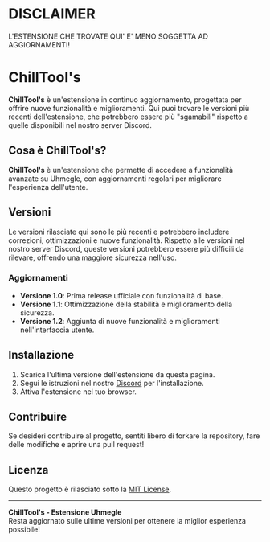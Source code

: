 # DISCLAIMER
L'ESTENSIONE CHE TROVATE QUI' E' MENO SOGGETTA AD AGGIORNAMENTI!

# ChillTool's

**ChillTool's** è un'estensione in continuo aggiornamento, progettata per offrire nuove funzionalità e miglioramenti. Qui puoi trovare le versioni più recenti dell'estensione, che potrebbero essere più "sgamabili" rispetto a quelle disponibili nel nostro server Discord.

## Cosa è ChillTool's?

**ChillTool's** è un'estensione che permette di accedere a funzionalità avanzate su Uhmegle, con aggiornamenti regolari per migliorare l'esperienza dell'utente.

## Versioni

Le versioni rilasciate qui sono le più recenti e potrebbero includere correzioni, ottimizzazioni e nuove funzionalità. Rispetto alle versioni nel nostro server Discord, queste versioni potrebbero essere più difficili da rilevare, offrendo una maggiore sicurezza nell'uso.

### Aggiornamenti

- **Versione 1.0**: Prima release ufficiale con funzionalità di base.
- **Versione 1.1**: Ottimizzazione della stabilità e miglioramento della sicurezza.
- **Versione 1.2**: Aggiunta di nuove funzionalità e miglioramenti nell'interfaccia utente.

## Installazione

1. Scarica l'ultima versione dell'estensione da questa pagina.
2. Segui le istruzioni nel nostro [Discord]([https://discord.gg/cspot](https://discord.gg/FBsPkXDche)) per l'installazione.
3. Attiva l'estensione nel tuo browser.

## Contribuire

Se desideri contribuire al progetto, sentiti libero di forkare la repository, fare delle modifiche e aprire una pull request!

## Licenza

Questo progetto è rilasciato sotto la [MIT License](LICENSE).

---

**ChillTool's - Estensione Uhmegle**  
Resta aggiornato sulle ultime versioni per ottenere la miglior esperienza possibile!
